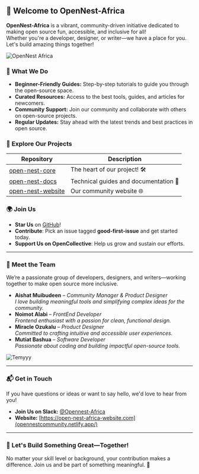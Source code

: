 ## 🏡 **Welcome to OpenNest-Africa**  

**OpenNest-Africa** is a vibrant, community-driven initiative dedicated to making open source fun, accessible, and inclusive for all!  
Whether you're a developer, designer, or writer—we have a place for you. Let's build amazing things together!

![OpenNest Africa](https://github.com/user-attachments/assets/6a641175-18b8-4247-b763-94e763e8a34d)


### 🌟 **What We Do**  
- **Beginner-Friendly Guides:** Step-by-step tutorials to guide you through the open-source space.  
- **Curated Resources:** Access to the best tools, guides, and articles for newcomers.  
- **Community Support:** Join our community and collaborate with others on open-source projects.
- **Regular Updates:** Stay ahead with the latest trends and best practices in open source.

### 🔗 **Explore Our Projects**  
| Repository        | Description                       |  
|-------------------|-----------------------------------|  
| [open-nest-core]([[https://github.com/open-nest-africa/open-nest-africa](https://github.com/open-nest-africa/open-nest-africa)) | The heart of our project! 🛠 |  
| [open-nest-docs](https://github.com/open-nest-africa/open-nest-docs) | Technical guides and documentation 📖 |  
| [open-nest-website](https://github.com/your-org/open-nest-website) | Our community website 🌐 |  

### 🌍 **Join Us**  
- **Star Us** on [GitHub](https://github.com/your-org)!
- **Contribute**: Pick an issue tagged **good-first-issue** and get started today.
- **Support Us on OpenCollective**: Help us grow and sustain our efforts.  

---

### 👫 **Meet the Team**  
We’re a passionate group of developers, designers, and writers—working together to make open source more inclusive.  

- **Aishat Muibudeen** – *Community Manager & Product Designer*  
  _I love building meaningful tools and simplifying complex ideas for the community._  
- **Noimot Alabi** – *FrontEnd Developer*  
  _Frontend enthusiast with a passion for clean, functional design._
- **Miracle Ozukalu** – *Product Designer*  
  _Committed to crafting intuitive and accessible user experiences._
- **Mutiat Bashua** – *Software Developer*  
  _Passionate about coding and building impactful open-source tools._

![Temyyy](https://github.com/user-attachments/assets/5148134e-4225-4055-8dc3-95f6392b34cf)

---

### 📬 **Get in Touch**  
If you have questions or ideas or want to say hello, we'd love to hear from you!  

- **Join Us on Slack:** [@Opennest-Africa](https://X.com/OpenNest-Africa)  
- **Website:** [https://open-nest-africa-website.com](opennestcommunity.netlify.app/)  

---

### 🎉 **Let's Build Something Great—Together!** 
No matter your skill level or background, your contribution makes a difference. Join us and be part of something meaningful. 🌻
